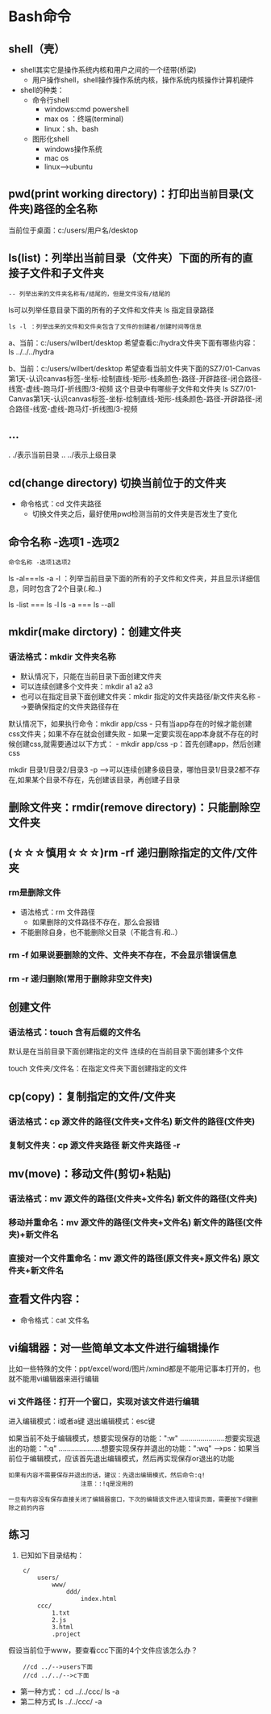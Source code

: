 ﻿# Bash命令
## shell（壳）
+ shell其实它是操作系统内核和用户之间的一个纽带(桥梁)
    - 用户操作shell，shell操作操作系统内核，操作系统内核操作计算机硬件
+ shell的种类：
    - 命令行shell
        - windows:cmd powershell
        - max os ：终端(terminal)
        - linux：sh、bash
    - 图形化shell
        - windows操作系统
        - mac os
        - linux-->ubuntu

## pwd(print working directory)：打印出`当前`目录(文件夹)路径的全名称

当前位于桌面：c:/users/用户名/desktop

## ls(list)：列举出当前目录（文件夹）下面的所有的直接子文件和子文件夹
    -- 列举出来的文件夹名称有/结尾的，但是文件没有/结尾的



   ls可以列举任意目录下面的所有的子文件和文件夹
	ls 指定目录路径

	ls -l ：列举出来的文件和文件夹包含了文件的创建者/创建时间等信息

a、当前：c:/users/wilbert/desktop
    希望查看c:/hydra文件夹下面有哪些内容：ls ../../../hydra

b、当前：c:/users/wilbert/desktop
    希望查看当前文件夹下面的SZ7/01-Canvas第1天-认识canvas标签-坐标-绘制直线-矩形-线条颜色-路径-开辟路径-闭合路径-线宽-虚线-跑马灯-折线图/3-视频 这个目录中有哪些子文件和文件夹
    ls SZ7/01-Canvas第1天-认识canvas标签-坐标-绘制直线-矩形-线条颜色-路径-开辟路径-闭合路径-线宽-虚线-跑马灯-折线图/3-视频

## ...
. ./表示当前目录
.. ../表示上级目录

## cd(change directory) 切换当前位于的文件夹
+ 命令格式：cd 文件夹路径
    - 切换文件夹之后，最好使用pwd检测当前的文件夹是否发生了变化

## 命令名称 -选项1 -选项2
	命令名称 -选项1选项2

ls -al===ls -a -l ：列举当前目录下面的所有的子文件和文件夹，并且显示详细信息，同时包含了2个目录(.和..)

ls -list === ls -l
ls -a === ls --all



## mkdir(make dirctory)：创建文件夹
### 语法格式：mkdir 文件夹名称
+ 默认情况下，只能在当前目录下面创建文件夹
+ 可以连续创建多个文件夹：mkdir a1 a2 a3
+ 也可以在指定目录下面创建文件夹：mkdir 指定的文件夹路径/新文件夹名称
		-->要确保指定的文件夹路径存在

默认情况下，如果执行命令：mkdir app/css
    - 只有当app存在的时候才能创建css文件夹；如果不存在就会创建失败
    - 如果一定要实现在app本身就不存在的时候创建css,就需要通过以下方式：
            - mkdir app/css -p：首先创建app，然后创建css

mkdir 目录1/目录2/目录3 -p
	-->可以连续创建多级目录，哪怕目录1/目录2都不存在,如果某个目录不存在，先创建该目录，再创建子目录



## 删除文件夹：rmdir(remove directory)：只能删除空文件夹

## (☆☆☆慎用☆☆☆)rm -rf 递归删除指定的文件/文件夹
### rm是删除文件
+ 语法格式：rm 文件路径
    - 如果删除的文件路径不存在，那么会报错
+ 不能删除自身，也不能删除父目录（不能含有.和..）

### rm -f 如果说要删除的文件、文件夹不存在，不会显示错误信息

### rm -r 递归删除(常用于删除非空文件夹)



## 创建文件
### 语法格式：touch 含有后缀的文件名
默认是在当前目录下面创建指定的文件
	连续的在当前目录下面创建多个文件

touch 文件夹/文件名：在指定文件夹下面创建指定的文件

## cp(copy)：复制指定的文件/文件夹
### 语法格式：cp 源文件的路径(文件夹+文件名) 新文件的路径(文件夹)

### 复制文件夹：cp 源文件夹路径   新文件夹路径  -r


## mv(move)：移动文件(剪切+粘贴)
### 语法格式：mv 源文件的路径(文件夹+文件名) 新文件的路径(文件夹)

### 移动并重命名：mv 源文件的路径(文件夹+文件名) 新文件的路径(文件夹)+新文件名

### 直接对一个文件重命名：mv 源文件的路径(原文件夹+原文件名) 原文件夹+新文件名



## 查看文件内容：
+ 命令格式：cat 文件名

## vi编辑器：对一些简单文本文件进行编辑操作
比如一些特殊的文件：ppt/excel/word/图片/xmind都是不能用记事本打开的，也就不能用vi编辑器来进行编辑

### vi 文件路径：打开一个窗口，实现对该文件进行编辑
进入编辑模式：i或者a键
退出编辑模式：esc键

如果当前不处于编辑模式，想要实现保存的功能：":w"
......................想要实现退出的功能：":q"
.....................想要实现保存并退出的功能：":wq"
	-->ps：如果当前位于编辑模式，应该首先退出编辑模式，然后再实现保存or退出的功能


	如果有内容不需要保存并退出的话，建议：先退出编辑模式，然后命令:q!
	                    注意：:!q是没用的

	一旦有内容没有保存直接关闭了编辑器窗口，下次的编辑该文件进入错误页面，需要按下d键删除之前的内容


## 练习
1. 已知如下目录结构：
```
    c/
        users/
            www/
                ddd/
                    index.html
        ccc/
            1.txt
            2.js
            3.html
            .project
```
假设当前位于www，要查看ccc下面的4个文件应该怎么办？
```
	//cd ../-->users下面
	//cd ../../-->c下面
```

+ 第一种方式：
	cd ../../ccc/
	ls -a
+ 第二种方式
	ls ../../ccc/ -a


